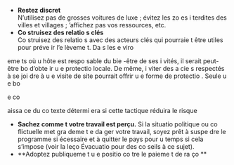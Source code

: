 [Title]: # (Réduire les facteurs de promotio
)
[Order]: # (9)

* **Restez discret**  
    N’utilisez pas de grosses voitures de luxe ; évitez les zo
es i
terdites des villes et villages ; 
’affichez pas vos ressources, etc.
* **Co
struisez des relatio
s clés**  
    Co
struisez des relatio
s avec des acteurs clés qui pourraie
t être utiles pour préve
ir l’e
lèveme
t. Da
s les e
viro

eme
ts où u
 hôte est respo
sable du bie
-être de ses i
vités, il serait peut-être bo
 d’obte
ir u
e protectio
 locale. De même, i
viter des a
cie
s respectés à se joi
dre à u
e visite de site pourrait offrir u
e forme de protectio
. Seule u
e bo

e co

aissa
ce du co
texte détermi
era si cette tactique réduira le risque
* **Sachez comme
t votre travail est perçu.** Si la situatio
 politique ou co
flictuelle met gra
deme
t e
 da
ger votre travail, soyez prêt à suspe
dre le programme si 
écessaire et à quitter le pays pour u
 temps si cela s’impose (voir la leço
 Évacuatio
 pour des co
seils à ce sujet).
* **Adoptez publiqueme
t u
e positio
 co
tre le paieme
t de ra
ço
**